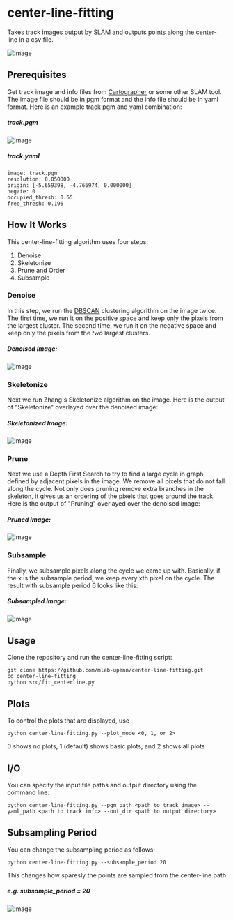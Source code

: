 # center-line-fitting
Takes track images output by SLAM and outputs points along the center-line in a csv file.

![image](https://user-images.githubusercontent.com/8052622/62552918-6e531d00-b83c-11e9-8702-9aae2c749327.png)

## Prerequisites
Get track image and info files from [Cartographer](https://github.com/googlecartographer) or some other SLAM tool. The image file should be in pgm format and the info file should be in yaml format. Here is an example track pgm and yaml combination:
##### track.pgm
![image](https://user-images.githubusercontent.com/8052622/62554222-bd01b680-b83e-11e9-8084-12e16ce1e749.png)
##### track.yaml
```
image: track.pgm
resolution: 0.050000
origin: [-5.659398, -4.766974, 0.000000]
negate: 0
occupied_thresh: 0.65
free_thresh: 0.196
```

## How It Works
This center-line-fitting algorithm uses four steps:
1. Denoise
2. Skeletonize
3. Prune and Order
4. Subsample

### Denoise
In this step, we run the [DBSCAN](https://en.wikipedia.org/wiki/DBSCAN) clustering algorithm on the image twice. The first time, we run it on the positive space and keep only the pixels from the largest cluster. The second time, we run it on the negative space and keep only the pixels from the *two* largest clusters.

##### Denoised Image:
![image](https://user-images.githubusercontent.com/8052622/62556920-e53fe400-b843-11e9-883e-ecd6d408df63.png)

### Skeletonize
Next we run Zhang's Skeletonize algorithm on the image. Here is the output of "Skeletonize" overlayed over the denoised image:

##### Skeletonized Image:
![image](https://user-images.githubusercontent.com/8052622/62557299-bbd38800-b844-11e9-88ed-803fb8859980.png)

### Prune
Next we use a Depth First Search to try to find a large cycle in graph defined by adjacent pixels in the image. We remove all pixels that do not fall along the cycle. Not only does pruning remove extra branches in the skeleton, it gives us an ordering of the pixels that goes around the track. Here is the output of "Pruning" overlayed over the denoised image:

##### Pruned Image:
![image](https://user-images.githubusercontent.com/8052622/62551846-af4a3200-b83a-11e9-87c7-78e9e341d901.png)

### Subsample
Finally, we subsample pixels along the cycle we came up with. Basically, if the x is the subsample period, we keep every xth pixel on the cycle. The result with subsample period 6 looks like this:

##### Subsampled Image:
![image](https://user-images.githubusercontent.com/8052622/62557733-88ddc400-b845-11e9-8948-b11c0663131d.png)

## Usage
Clone the repository and run the center-line-fitting script:
```
git clone https://github.com/mlab-upenn/center-line-fitting.git
cd center-line-fitting
python src/fit_centerline.py
```

## Plots
To control the plots that are displayed, use
```
python center-line-fitting.py --plot_mode <0, 1, or 2>
```
0 shows no plots, 1 (default) shows basic plots, and 2 shows all plots

## I/O
You can specify the input file paths and output directory using the command line:
```
python center-line-fitting.py --pgm_path <path to track image> --yaml_path <path to track info> --out_dir <path to output directory>
```

## Subsampling Period
You can change the subsampling period as follows:
```
python center-line-fitting.py --subsample_period 20
```
This changes how sparesly the points are sampled from the center-line path
##### e.g. subsample_period = 20
![image](https://user-images.githubusercontent.com/8052622/62555068-44035e80-b840-11e9-9fe8-1cfba5de01db.png)
